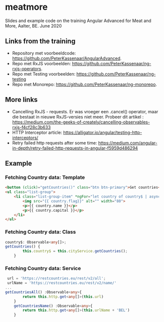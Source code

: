 # meatmore
Slides and example code on the training Angular Advanced for Meat and More, Aalter, BE. June 2020

## Links from the training 
- Repository met voorbeeldcode: https://github.com/PeterKassenaar/AngularAdvanced.
- Repo met RxJS voorbeelden: https://github.com/PeterKassenaar/ng-rxjs-operators.
- Repo met Testing voorbeelden: https://github.com/PeterKassenaar/ng-testing
- Repo met Monorepo: https://github.com/PeterKassenaar/ng-monorepo.

## More links
- Cancelling RxJS - requests. Er was vroeger een .cancel() operator, maar die bestaat in nieuwe RxJS-versies niet meer. Probeer dit artikel : https://medium.com/the-geeks-of-creately/cancelling-observables-rxjs-f4cf28c3b633
- HTTP Interceptor article: https://alligator.io/angular/testing-http-interceptors/
- Retry failed http requests after some time: https://medium.com/angular-in-depth/retry-failed-http-requests-in-angular-f5959d486294

## Example

### Fetching Country data: Template
```html
<button (click)="getCountries()" class="btn btn-primary">Get countries</button>
<ul class="list-group">
    <li class="list-group-item" *ngFor="let country of country$ | async">
        <img src="{{ country.flag}}" alt="" width="80">
        <p>{{ country.name }}</p>
        <p>{{ country.capital }}</p>
    </li>
</ul>
```

### Fetching Country data: Class

```typescript
country$: Observable<any[]>;
getCountries() {
		this.country$ = this.cityService.getCountries();
    }
```
### Fetching Country data: Service
```typescript
 url = 'https://restcountries.eu/rest/v2/all';
 urlName = 'https://restcountries.eu/rest/v2/name/'
...
getCountriesAll() :Observable<any>{
        return this.http.get<any[]>(this.url)
    }
    getCountriesName() :Observable<any>{
        return this.http.get<any[]>(this.urlName + 'BEL')
    }
```
